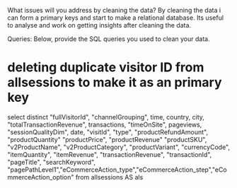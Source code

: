 What issues will you address by cleaning the data?
By cleaning the data i can form a primary keys and start to make a relational database.  Its useful to analyse and work on getting insights after cleaning the data. 


Queries:
Below, provide the SQL queries you used to clean your data.

# deleting duplicate visitor ID from allsessions to make it as an primary key 
select distinct "fullVisitorId", 
"channelGrouping",
time, 
country,
city,
"totalTransactionRevenue",
transactions,
"timeOnSite",
pageviews,
"sessionQualityDim",
date,
"visitId",
"type",
"productRefundAmount",
"productQuantity"
"productPrice", "productRevenue"
"productSKU", "v2ProductName", "v2ProductCategory", 
"productVariant", "currencyCode", "itemQuantity", "itemRevenue", 
"transactionRevenue", "transactionId", "pageTitle", "searchKeyword",
"pagePathLevel1","eCommerceAction_type","eCommerceAction_step","eCommerceAction_option" 
from allsessions AS als




